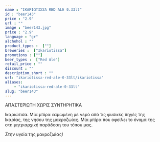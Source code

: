 ```yaml
---
name : "ΙΚΑΡΙΩΤΙΣΣΑ RED ALE 0.33lt"
id : "beer143"
price : "2.9"
url : ""
image : "beer143.jpg"
price : "2.9"
language : "gr"
alchohol : ""
product_types :  [""]
breweries :  ["Ikariotissa"]
promotions : [""]
beer_types :  ["Red Ale"]
retail_price : ""
discount : ""
description_short : ""
url: "ikariotissa-red-ale-0-33lt/ikariotissa"
aliases: 
    - "ikariotissa-red-ale-0-33lt"
slug: "beer143"
---
```


ΑΠΑΣΤΕΡΙΩΤΗ ΧΩΡΙΣ ΣΥΝΤΗΡΗΤΙΚΑ

Ικαριώτισα. Μία μπίρα καμωμένη με νερό από τις φυσικές πηγές της Ικαρίας, της νήσου της μακροζωίας. Μία μπίρα που οφείλει το όνομά της στη μητριαρχική παράδοση του τόπου μας.

Στην υγεία της μακροζωίας!